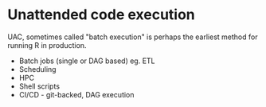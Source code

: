 # Unattended code execution

UAC, sometimes called "batch execution" is perhaps the earliest method for running R in production.

* Batch jobs (single or DAG based) eg. ETL
* Scheduling
* HPC
* Shell scripts
* CI/CD - git-backed, DAG execution

